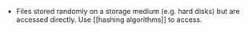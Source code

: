 - Files stored randomly on a storage medium (e.g. hard disks) but are accessed directly. Use [[hashing algorithms]] to access.